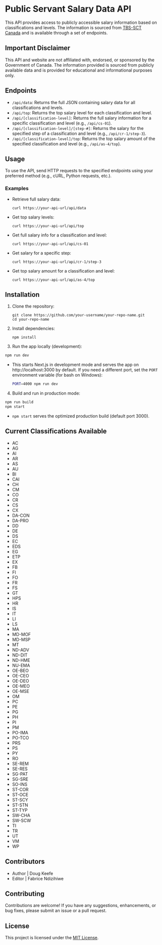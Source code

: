 # Public Servant Salary Data API

This API provides access to publicly accessible salary information based on classifications and levels.
 The information is sourced from [TBS-SCT Canada](https://www.tbs-sct.canada.ca/pubs_pol/hrpubs/coll_agre/rates-taux-eng.asp) and is available through a set of endpoints.

## Important Disclaimer
This API and website are not affiliated with, endorsed, or sponsored by the Government of Canada.
The information provided is sourced from publicly available data and is provided for educational and informational purposes only.

## Endpoints

- `/api/data`: Returns the full JSON containing salary data for all classifications and levels.
- `/api/top`: Returns the top salary level for each classification and level.
- `/api/[classification-level]`: Returns the full salary information for a specific classification and level (e.g., `/api/cs-01`).
- `/api/[classification-level]/[step-#]`: Returns the salary for the specified step of a classification and level (e.g., `/api/cr-1/step-3`).
- `/api/[classification-level]/top`: Returns the top salary amount of the specified classification and level (e.g., `/api/as-4/top`).

## Usage

To use the API, send HTTP requests to the specified endpoints using your preferred method (e.g., cURL, Python requests, etc.).

### Examples

- Retrieve full salary data:
  ```shell
  curl https://your-api-url/api/data
  ```

- Get top salary levels:
  ```shell
  curl https://your-api-url/api/top
  ```

- Get full salary info for a classification and level:
  ```shell
  curl https://your-api-url/api/cs-01
  ```

- Get salary for a specific step:
  ```shell
  curl https://your-api-url/api/cr-1/step-3
  ```

- Get top salary amount for a classification and level:
  ```shell
  curl https://your-api-url/api/as-4/top
  ```

## Installation

1. Clone the repository:
   ```shell
   git clone https://github.com/your-username/your-repo-name.git
   cd your-repo-name
   ```

2. Install dependencies:
   ```shell
   npm install
   ```

3. Run the app locally (development):
  ```bash
  npm run dev
  ```

  - This starts Next.js in development mode and serves the app on http://localhost:3000 by default. If you need a different port, set the `PORT` environment variable (for bash on Windows):
    ```bash
    PORT=4000 npm run dev
    ```

4. Build and run in production mode:
  ```bash
  npm run build
  npm start
  ```

  - `npm start` serves the optimized production build (default port 3000).

## Current Classifications Available
- AC
- AG
- AI
- AR
- AS
- AU
- BI
- CAI
- CH
- CM
- CO
- CR
- CS
- CX
- DA-CON
- DA-PRO
- DD
- DE
- DS
- EC
- EDS
- EG
- ETP
- EX
- FB
- FI
- FO
- FR
- FS
- GT
- HPS
- HR
- IS
- IT
- LI
- LS
- MA
- MD-MOF
- MD-MSP
- MT
- ND-ADV
- ND-DIT
- ND-HME
- NU-EMA
- OE-BEO
- OE-CEO
- OE-DEO
- OE-MEO
- OE-MSE
- OM
- PC
- PE
- PG
- PH
- PI
- PM
- PO-IMA
- PO-TCO
- PRS
- PS
- PY
- RO
- SE-REM
- SE-RES
- SG-PAT
- SG-SRE
- SO-INS
- ST-COR
- ST-OCE
- ST-SCY
- ST-STN
- ST-TYP
- SW-CHA
- SW-SCW
- TI
- TR
- UT
- VM
- WP

## Contributors
- Author | Doug Keefe
- Editor | Fabrice Ndizihiwe

## Contributing

Contributions are welcome! If you have any suggestions, enhancements, or bug fixes, please submit an issue or a pull request.

## License

This project is licensed under the [MIT License](LICENSE).
